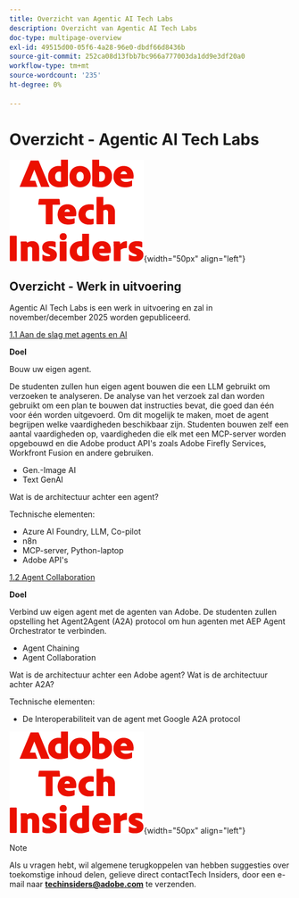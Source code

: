 ```yaml
---
title: Overzicht van Agentic AI Tech Labs
description: Overzicht van Agentic AI Tech Labs
doc-type: multipage-overview
exl-id: 49515d00-05f6-4a28-96e0-dbdf66d8436b
source-git-commit: 252ca08d13fbb7bc966a777003da1dd9e3df20a0
workflow-type: tm+mt
source-wordcount: '235'
ht-degree: 0%

---
```


# Overzicht - Agentic AI Tech Labs

![ Indexen van de Tech ](./assets/images/techinsiders.png){width="50px" align="left"}

## Overzicht - Werk in uitvoering

Agentic AI Tech Labs is een werk in uitvoering en zal in november/december 2025 worden gepubliceerd.

[1.1 Aan de slag met agents en AI](./modules/agentic-ai/module1.1/agenticai.md)

**Doel**

Bouw uw eigen agent.

De studenten zullen hun eigen agent bouwen die een LLM gebruikt om verzoeken te analyseren. De analyse van het verzoek zal dan worden gebruikt om een plan te bouwen dat instructies bevat, die goed dan één voor één worden uitgevoerd. Om dit mogelijk te maken, moet de agent begrijpen welke vaardigheden beschikbaar zijn. Studenten bouwen zelf een aantal vaardigheden op, vaardigheden die elk met een MCP-server worden opgebouwd en die Adobe product API&#39;s zoals Adobe Firefly Services, Workfront Fusion en andere gebruiken.

- Gen.-Image AI
- Text GenAI

Wat is de architectuur achter een agent?

Technische elementen:

- Azure AI Foundry, LLM, Co-pilot
- n8n
- MCP-server, Python-laptop
- Adobe API&#39;s

[1.2 Agent Collaboration](./modules/agentic-ai/module1.2/agentcollaboration.md)

**Doel**

Verbind uw eigen agent met de agenten van Adobe. De studenten zullen opstelling het Agent2Agent (A2A) protocol om hun agenten met AEP Agent Orchestrator te verbinden.

- Agent Chaining
- Agent Collaboration

Wat is de architectuur achter een Adobe agent?
Wat is de architectuur achter A2A?

Technische elementen:

- De Interoperabiliteit van de agent met Google A2A protocol

![ Indexen van de Tech ](./assets/images/techinsiders.png){width="50px" align="left"}

>[!NOTE]
>
>Als u vragen hebt, wil algemene terugkoppelen van hebben suggesties over toekomstige inhoud delen, gelieve direct contactTech Insiders, door een e-mail naar **techinsiders@adobe.com** te verzenden.
